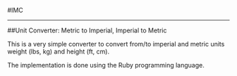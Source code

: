 #IMC
***

##Unit Converter: Metric to Imperial, Imperial to Metric

This is a very simple converter to convert from/to imperial and metric units weight (lbs, kg) and height (ft, cm).

The implementation is done using the Ruby programming language.